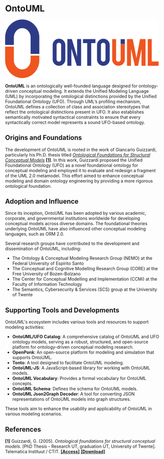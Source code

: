 # OntoUML

<p align="left"><img src="assets/images/ontouml-logo.png" width="500" alt="OntoUML Logo"></p>

**OntoUML** is an ontologically well-founded language designed for ontology-driven conceptual modeling. It extends the Unified Modeling Language (UML) by incorporating the ontological distinctions provided by the Unified Foundational Ontology (UFO). Through UML’s profiling mechanism, OntoUML defines a collection of class and association stereotypes that reflect the ontological distinctions present in UFO. It also establishes semantically motivated syntactical constraints to ensure that every syntactically correct model represents a sound UFO-based ontology.

## Origins and Foundations

The development of OntoUML is rooted in the work of Giancarlo Guizzardi, particularly his Ph.D. thesis titled [*Ontological Foundations for Structural Conceptual Models*](https://research.utwente.nl/files/6042428/thesis_Guizzardi.pdf) **<a href="#ref1">[1]</a>**. In this work, Guizzardi proposed the Unified Foundational Ontology (UFO) as a novel foundational ontology for conceptual modeling and employed it to evaluate and redesign a fragment of the UML 2.0 metamodel. This effort aimed to enhance conceptual modeling and domain ontology engineering by providing a more rigorous ontological foundation.

## Adoption and Influence

Since its inception, OntoUML has been adopted by various academic, corporate, and governmental institutions worldwide for developing conceptual models across diverse domains. The foundational theories underlying OntoUML have also influenced other conceptual modeling languages, such as ORM 2.0.

Several research groups have contributed to the development and dissemination of OntoUML, including:

- The Ontology & Conceptual Modeling Research Group (NEMO) at the Federal University of Espírito Santo
- The Conceptual and Cognitive Modelling Research Group (CORE) at the Free University of Bozen-Bolzano
- The Center for Conceptual Modelling and Implementation (CCMi) at the Faculty of Information Technology
- The Semantics, Cybersecurity & Services (SCS) group at the University of Twente

## Supporting Tools and Developments

OntoUML's ecosystem includes various tools and resources to support modeling activities:

- **OntoUML/UFO Catalog**: A comprehensive catalog of OntoUML and UFO ontology models, serving as a robust, structured, and open-source platform for ontology-driven conceptual modeling research.
- **OpenPonk**: An open-source platform for modeling and simulation that supports OntoUML.
- **Tonto**: A tool designed to facilitate OntoUML modeling.
- **OntoUML-JS**: A JavaScript-based library for working with OntoUML models.
- **OntoUML Vocabulary**: Provides a formal vocabulary for OntoUML concepts.
- **OntoUML Schema**: Defines the schema for OntoUML models.
- **OntoUML Json2Graph Decoder**: A tool for converting JSON representations of OntoUML models into graph structures.

These tools aim to enhance the usability and applicability of OntoUML in various modeling scenarios.

## References

<a id="ref1"></a>
**[1]** Guizzardi, G. (2005). *Ontological foundations for structural conceptual models.* [PhD Thesis - Research UT, graduation UT, University of Twente]. Telematica Instituut / CTIT. [**[Access]**](https://research.utwente.nl/en/publications/ontological-foundations-for-structural-conceptual-models/) [**[Download]**](https://research.utwente.nl/files/6042428/thesis_Guizzardi.pdf)